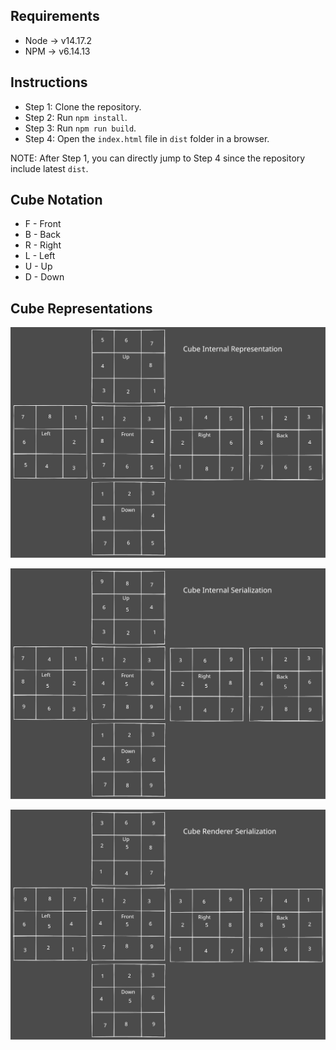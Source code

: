 ## Requirements

- Node -> v14.17.2
- NPM -> v6.14.13

## Instructions

- Step 1: Clone the repository.
- Step 2: Run `npm install`.
- Step 3: Run `npm run build`.
- Step 4: Open the `index.html` file in `dist` folder in a browser.

NOTE: After Step 1, you can directly jump to Step 4 since the repository include latest `dist`.

## Cube Notation

- F - Front
- B - Back
- R - Right
- L - Left
- U - Up
- D - Down

## Cube Representations

![alt Cube Internal Representation](cube-internal-representation.svg)

![alt Cube Internal Serialization](cube-internal-serialization.svg)

![alt Renderer Serialization](renderer-serialization.svg)
